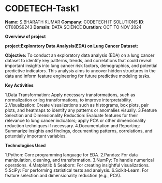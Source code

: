 # CODETECH-Task1

**Name**: S.BHARATH KUMAR
**Company**: CODETECH IT SOLUTIONS
**ID**: CT08DS9243
**Domain**: DATA SCIENCE
**Duration**: OCT TO NOV 2024

**Overview of project**

**project**:**Exploratory Data Analysis(EDA) on Lung Cancer Dataset:**

**Objective:**
To conduct an exploratory data analysis (EDA) on a lung cancer dataset to identify key patterns, trends, and correlations that could reveal important insights into lung cancer risk factors, demographics, and potential predictive indicators. This analysis aims to uncover hidden structures in the data and inform feature engineering for future predictive modeling tasks.

**Key Activities**

1.Data Transformation: Apply necessary transformations, such as normalization or log transformations, to improve interpretability.
2.Visualization: Create visualizations such as histograms, box plots, pair plots, and heatmaps to identify any patterns or anomalies visually.
3.Feature Selection and Dimensionality Reduction: Evaluate features for their relevance to lung cancer indicators; apply PCA or other dimensionality reduction techniques if necessary.
4.Documentation and Reporting: Summarize insights and findings, documenting patterns, correlations, and potentially important variables.

**Technologiies Used**

1.Python: Core programming language for EDA.
2.Pandas: For data manipulation, cleaning, and transformation.
3.NumPy: To handle numerical operations.
4.Matplotlib & Seaborn: For creating insightful visualizations.
5.SciPy: For performing statistical tests and analysis.
6.Scikit-Learn: For feature selection and dimensionality reduction (e.g., PCA).
